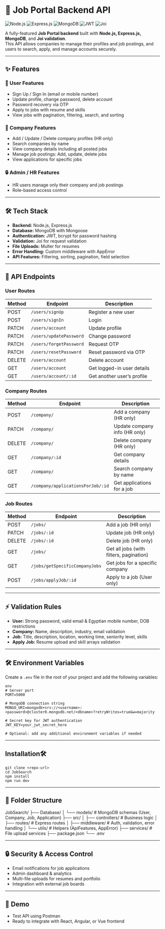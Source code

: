 # 🚀 Job Portal Backend API

![Node.js](https://img.shields.io/badge/Node.js-339933?style=for-the-badge&logo=node.js&logoColor=white)
![Express.js](https://img.shields.io/badge/Express.js-000000?style=for-the-badge&logo=express&logoColor=white)
![MongoDB](https://img.shields.io/badge/MongoDB-47A248?style=for-the-badge&logo=mongodb&logoColor=white)
![JWT](https://img.shields.io/badge/JWT-black?style=for-the-badge)
![Joi](https://img.shields.io/badge/Joi-validation-orange?style=for-the-badge)

A fully-featured **Job Portal backend** built with **Node.js, Express.js, MongoDB**, and **Joi validation**.  
This API allows companies to manage their profiles and job postings, and users to search, apply, and manage accounts securely.

---

## ✨ Features

### 👤 User Features
- Sign Up / Sign In (email or mobile number)
- Update profile, change password, delete account
- Password recovery via OTP
- Apply to jobs with resume and skills
- View jobs with pagination, filtering, search, and sorting

### 🏢 Company Features
- Add / Update / Delete company profiles (HR only)
- Search companies by name
- View company details including all posted jobs
- Manage job postings: Add, update, delete jobs
- View applications for specific jobs

### 🔒 Admin / HR Features
- HR users manage only their company and job postings
- Role-based access control

---

## 🛠 Tech Stack

- **Backend:** Node.js, Express.js  
- **Database:** MongoDB with Mongoose  
- **Authentication:** JWT, bcrypt for password hashing  
- **Validation:** Joi for request validation  
- **File Uploads:** Multer for resumes  
- **Error Handling:** Custom middleware with AppError  
- **API Features:** Filtering, sorting, pagination, field selection

---

## 🔗 API Endpoints

### User Routes
| Method | Endpoint | Description |
|--------|----------|-------------|
| POST | `/users/signUp` | Register a new user |
| POST | `/users/signIn` | Login |
| PATCH | `/users/account` | Update profile |
| PATCH | `/users/updatePassword` | Change password |
| PATCH | `/users/forgetPassword` | Request OTP |
| PATCH | `/users/resetPassword` | Reset password via OTP |
| DELETE | `/users/account` | Delete account |
| GET | `/users/account` | Get logged-in user details |
| GET | `/users/account/:id` | Get another user’s profile |

### Company Routes
| Method | Endpoint | Description |
|--------|----------|-------------|
| POST | `/company/` | Add a company (HR only) |
| PATCH | `/company/` | Update company info (HR only) |
| DELETE | `/company/` | Delete company (HR only) |
| GET | `/company/:id` | Get company details |
| GET | `/company/` | Search company by name |
| GET | `/company/applicationsForJob/:id` | Get applications for a job |

### Job Routes
| Method | Endpoint | Description |
|--------|----------|-------------|
| POST | `/jobs/` | Add a job (HR only) |
| PATCH | `/jobs/:id` | Update job (HR only) |
| DELETE | `/jobs/:id` | Delete job (HR only) |
| GET | `/jobs/` | Get all jobs (with filters, pagination) |
| GET | `/jobs/getSpecificCompanyJobs` | Get jobs for a specific company |
| POST | `/jobs/applyJob/:id` | Apply to a job (User only) |

---

## ⚡ Validation Rules

- **User:** Strong password, valid email & Egyptian mobile number, DOB restrictions  
- **Company:** Name, description, industry, email validation  
- **Job:** Title, description, location, working time, seniority level, skills  
- **Apply Job:** Resume upload and skill arrays validation  

---

## 🛠 Environment Variables

Create a `.env` file in the root of your project and add the following variables:


```
env
# Server port
PORT=5000

# MongoDB connection string
MONGO_URI=mongodb+srv://<username>:<password>@cluster0.mongodb.net/<dbname>?retryWrites=true&w=majority

# Secret key for JWT authentication
JWT_KEY=your_jwt_secret_here

# Optional: add any additional environment variables if needed
```
---

## Installation🛠
```
git clone <repo-url>
cd JobSearch
npm install
npm run dev
```

---

## 📂 Folder Structure

JobSearch/
├── Database/
│   └── models/           # MongoDB schemas (User, Company, Job, Application)
├── src/
│   ├── controllers/      # Business logic
│   ├── routes/           # Express routes
│   ├── middleware/       # Auth, validation, error handling
│   └── utils/            # Helpers (ApiFeatures, AppError)
├── services/             # File upload services
├── package.json
└── .env


---

## 🔒 Security & Access Control

- Email notifications for job applications
- Admin dashboard & analytics
- Multi-file uploads for resumes and portfolio
- Integration with external job boards

---

## 🎯 Demo
- Test API using Postman
- Ready to integrate with React, Angular, or Vue frontend
